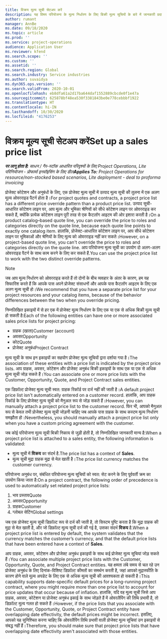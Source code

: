 ```yaml
---
title: विक्रय मूल्य सूची सेटअप करें
description: यह विषय परियोजना के मूल्य निर्धारण के लिए बिक्री मूल्य सूचियों के बारे में जानकारी प्रदान करता है.
author: rumant
manager: AnnBe
ms.date: 09/18/2020
ms.topic: article
ms.prod: ''
ms.service: project-operations
audience: Application User
ms.reviewer: kfend
ms.search.scope: ''
ms.custom: ''
ms.assetid: ''
ms.search.region: Global
ms.search.industry: Service industries
ms.author: suvaidya
ms.dyn365.ops.version: ''
ms.search.validFrom: 2020-10-01
ms.openlocfilehash: eb8dfa61a2d17ba644daf1552889cbcde0f1e47a
ms.sourcegitcommit: 625878bf48ea530f3381843be0e778cebbbf1922
ms.translationtype: HT
ms.contentlocale: hi-IN
ms.lasthandoff: 10/30/2020
ms.locfileid: "4176253"
---
```

# <a name="set-up-a-sales-price-list"></a><span data-ttu-id="d33b2-103">विक्रय मूल्य सूची सेटअप करें</span><span class="sxs-lookup"><span data-stu-id="d33b2-103">Set up a sales price list</span></span>

<span data-ttu-id="d33b2-104">_**पर लागू होता है:** साधन / गैर-स्टॉक आधारित परिदृश्यों के लिए Project Operations, Lite परिनियोजन - प्रोफार्मा इनवॉइसिंग के लिए डील_</span><span class="sxs-lookup"><span data-stu-id="d33b2-104">_**Applies To:** Project Operations for resource/non-stocked based scenarios, Lite deployment - deal to proforma invoicing_</span></span>

<span data-ttu-id="d33b2-105">प्रोजेक्ट कोटेशन और अनुबंधों के लिए, एक प्रोजेक्ट मूल्य सूची में उत्पाद मूल्य सूची की तुलना में एक अलग मूल्य ओवरराइड पैटर्न होता है।</span><span class="sxs-lookup"><span data-stu-id="d33b2-105">For project quotes and contracts, a project price list has a different price override pattern than a product price list.</span></span> <span data-ttu-id="d33b2-106">उत्पाद सूची-आधारित कोटेशन लाइन पर, आप मूल्य और भूमिका श्रेणियों को सीधे कोटेशन लाइन पर ओवरराइड कर सकते हैं, क्योंकि प्रत्येक कोटेशन लाइन पूरी तरह से एक कैटलॉग आइटम की ओर इशारा करती है।</span><span class="sxs-lookup"><span data-stu-id="d33b2-106">On a product catalog–based quote line, you can override the price to roles and categories directly on the quote line, because each quote line points to exactly one catalog item.</span></span> <span data-ttu-id="d33b2-107">हालांकि, प्रोजेक्ट-आधारित कोटेशन लाइन पर, आप सीधे कोटेशन लाइन पर भूमिकाओं और श्रेणियों के लिए मूल्य को ओवरराइड नहीं कर सकते।</span><span class="sxs-lookup"><span data-stu-id="d33b2-107">However, on a project-based quote line, you can't override the price to roles and categories directly on the quote line.</span></span> <span data-ttu-id="d33b2-108">आप परियोजना मूल्य सूची का उपयोग दो अलग-अलग ओवरराइड पैटर्न के साथ काम करने के लिए कर सकते हैं.</span><span class="sxs-lookup"><span data-stu-id="d33b2-108">You can use the project price list to work with the two distinct override patterns.</span></span>

> [!NOTE]
> <span data-ttu-id="d33b2-109">जब आप मूल्य निर्धारण को ओवरराइड करते हैं तो दोनों के बीच व्यवहार के अंतर के कारण, हम यह सिफारिश करते हैं कि आपके पास अपने प्रोजेक्ट संसाधनों और आपके पास कैटलॉग आइटम के लिए एक अलग मूल्य सूची हो।</span><span class="sxs-lookup"><span data-stu-id="d33b2-109">We recommend that you have a separate price list for your project resources and your catalog items, because of the behavior differences between the two when you override pricing.</span></span>

<span data-ttu-id="d33b2-110">निम्नलिखित इकाइयों में से हर एक में प्रोजेक्ट मूल्य निर्धारण के लिए एक या एक से अधिक बिक्री मूल्य सूची हो सकती है:</span><span class="sxs-lookup"><span data-stu-id="d33b2-110">Each of the following entities can have one or more associated sales price lists for project pricing:</span></span>

- <span data-ttu-id="d33b2-111">ग्राहक (खाता)</span><span class="sxs-lookup"><span data-stu-id="d33b2-111">Customer (account)</span></span> 
- <span data-ttu-id="d33b2-112">अवसर</span><span class="sxs-lookup"><span data-stu-id="d33b2-112">Opportunity</span></span> 
- <span data-ttu-id="d33b2-113">कोट</span><span class="sxs-lookup"><span data-stu-id="d33b2-113">Quote</span></span> 
- <span data-ttu-id="d33b2-114">प्रोजेक्ट अनुबंध</span><span class="sxs-lookup"><span data-stu-id="d33b2-114">Project Contract</span></span>

<span data-ttu-id="d33b2-115">मूल्य सूची के साथ इन इकाइयों का सहयोग प्रोजेक्ट मूल्य सूचियों द्वारा दर्शाया गया है।</span><span class="sxs-lookup"><span data-stu-id="d33b2-115">The association of these entities with a price list is indicated by the project price lists.</span></span> <span data-ttu-id="d33b2-116">आप ग्राहक, अवसर, कोटेशन और प्रोजेक्ट अनुबंध बिक्री इकाइयों के साथ एक या एक से अधिक मूल्य सूची जोड़ सकते हैं।</span><span class="sxs-lookup"><span data-stu-id="d33b2-116">You can associate one or more price lists with the Customer, Opportunity, Quote, and Project Contract sales entities.</span></span>

<span data-ttu-id="d33b2-117">एक डिफ़ॉल्ट प्रोजेक्ट मूल्य सूची स्वत: ग्राहक रिकॉर्ड पर दर्ज नहीं की जाती है।</span><span class="sxs-lookup"><span data-stu-id="d33b2-117">A default project price list isn't automatically entered on a customer record.</span></span> <span data-ttu-id="d33b2-118">हालांकि, आप ग्राहक रिकॉर्ड के लिए प्रोजेक्ट मूल्य सूची को मैनुअल रूप से जोड़ सकते हैं।</span><span class="sxs-lookup"><span data-stu-id="d33b2-118">However, you can manually attach a project price list to the customer record.</span></span> <span data-ttu-id="d33b2-119">फिर भी, आपको मैनुअल रूप से केवल तभी प्रोजेक्ट मूल्य सूची जोड़नी चाहिए जब आपके पास ग्राहक के साथ कस्टम मूल्य निर्धारण समझौता हो।</span><span class="sxs-lookup"><span data-stu-id="d33b2-119">Nevertheless, you should manually attach a project price list only when you have a custom pricing agreement with the customer.</span></span> 

<span data-ttu-id="d33b2-120">जब कोई परियोजना मूल्य सूची बिक्री निकाय से जुड़ी होती है, तो निम्नलिखित जानकारी मान्य है:</span><span class="sxs-lookup"><span data-stu-id="d33b2-120">When a project price list is attached to a sales entity, the following information is validated:</span></span>

- <span data-ttu-id="d33b2-121">मूल्य सूची में **विक्रय** का संदर्भ है.</span><span class="sxs-lookup"><span data-stu-id="d33b2-121">The price list has a context of **Sales**.</span></span> 
- <span data-ttu-id="d33b2-122">मूल्य सूची मुद्रा ग्राहक मुद्रा से मेल खाती है।</span><span class="sxs-lookup"><span data-stu-id="d33b2-122">The price list currency matches the customer currency.</span></span> 

<span data-ttu-id="d33b2-123">परियोजना अनुबंध पर, संबंधित परियोजना मूल्य सूचियों को स्वत: सेट करने के लिए पूर्ववर्ती क्रम का उपयोग किया जाता है:</span><span class="sxs-lookup"><span data-stu-id="d33b2-123">On a project contract, the following order of precedence is used to automatically set related project price lists:</span></span>

1. <span data-ttu-id="d33b2-124">भाव प्रस्ताव</span><span class="sxs-lookup"><span data-stu-id="d33b2-124">Quote</span></span>
2. <span data-ttu-id="d33b2-125">अवसर</span><span class="sxs-lookup"><span data-stu-id="d33b2-125">Opportunity</span></span>
3. <span data-ttu-id="d33b2-126">ग्राहक</span><span class="sxs-lookup"><span data-stu-id="d33b2-126">Customer</span></span> 
4. <span data-ttu-id="d33b2-127">ग्लोबल सेटिंग</span><span class="sxs-lookup"><span data-stu-id="d33b2-127">Global settings</span></span> 

<span data-ttu-id="d33b2-128">जब एक प्रोजेक्ट मूल्य सूची डिफ़ॉल्ट रूप से दर्ज की जाती है, तो सिस्टम पुष्टि करता है कि मुद्रा ग्राहक की मुद्रा से मेल खाती है, और जो डिफ़ॉल्ट मूल्य सूची दर्ज की गई है, उसका संदर्भ **विक्रय** है.</span><span class="sxs-lookup"><span data-stu-id="d33b2-128">When a project price list is entered by default, the system validates that the currency matches the customer’s currency, and that the default price lists that have been entered have a context of **Sales**.</span></span>

<span data-ttu-id="d33b2-129">आप ग्राहक, अवसर, कोटेशन और प्रोजेक्ट अनुबंध इकाइयों के साथ कई प्रोजेक्ट मूल्य सूचियां जोड़ सकते हैं।</span><span class="sxs-lookup"><span data-stu-id="d33b2-129">You can associate multiple project price lists with the Customer, Opportunity, Quote, and Project Contract entities.</span></span> <span data-ttu-id="d33b2-130">यह क्षमता लंबे समय से चल रहे उन प्रोजेक्ट अनुबंध के लिए दिनांक-विशिष्ट डिफ़ॉल्ट कीमतों का समर्थन करती है, जहां आपको मुद्रास्फीति के कारण होने वाले मूल्य अपडेट के लिए एक से अधिक मूल्य सूची की आवश्यकता हो सकती है।</span><span class="sxs-lookup"><span data-stu-id="d33b2-130">This capability supports date-specific default prices for a long-running project contract, where you might require more than one price list to account for price updates that occur because of inflation.</span></span> <span data-ttu-id="d33b2-131">हालांकि, यदि वह मूल्य सूची जिसे आप ग्राहक, अवसर, कोटेशन या प्रोजेक्ट अनुबंध इकाई के साथ जोड़ते हैं में ओवरलैपिंग की तिथि प्रभावी है, तो डिफ़ॉल्ट मूल्य गलत हो सकते हैं।</span><span class="sxs-lookup"><span data-stu-id="d33b2-131">However, if the price lists that you associate with the Customer, Opportunity, Quote, or Project Contract entity have overlapping date effectivity, the default prices might be incorrect.</span></span> <span data-ttu-id="d33b2-132">इसलिए, आपको यह सुनिश्चित करना चाहिए कि ओवरलैपिंग तिथि प्रभावी वाली प्रोजेक्ट मूल्य सूचियां उन इकाइयों से संबद्ध नहीं हैं।</span><span class="sxs-lookup"><span data-stu-id="d33b2-132">Therefore, you should make sure that project price lists that have overlapping date effectivity aren't associated with those entities.</span></span>
